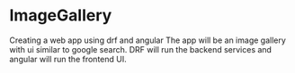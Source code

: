 # ImageGallery
Creating a web app using drf and angular
The app will be an image gallery with ui similar to google search.
DRF will run the backend services and angular will run the frontend UI.
